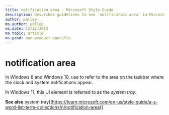 ```yaml
---
title: notification area - Microsoft Style Guide
description: Describes guidelines to use 'notification area' in Microsoft documents and links to related term.
author: pallep
ms.author: pallep
ms.date: 12/22/2023
ms.topic: article
ms.prod: non-product-specific
---
```


# notification area

In Windows 8 and Windows 10, use to refer to the area on the taskbar where the clock and system notifications appear. 

In Windows 11, this UI element is referred to as the *system tray*.  

**See also** system tray[(https://learn.microsoft.com/en-us/style-guide/a-z-word-list-term-collections/n/notification-area)]
